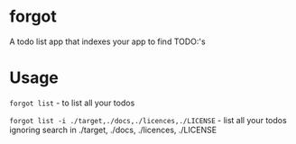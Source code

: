 # forgot
A todo list app that indexes your app to find TODO:'s
# Usage
`forgot list` - to list all your todos

`forgot list -i ./target,./docs,./licences,./LICENSE` - list all your todos ignoring search in ./target, ./docs, ./licences, ./LICENSE